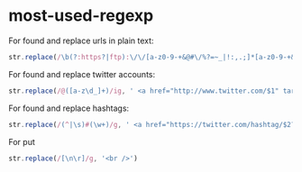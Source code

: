 # most-used-regexp

For found and replace urls in plain text:
```javascript
str.replace(/\b(?:https?|ftp):\/\/[a-z0-9-+&@#\/%?=~_|!:,.;]*[a-z0-9-+&@#\/%=~_|]/gim, '<a href="$&">$&</a>');
```
For found and replace twitter accounts: 
```javascript
str.replace(/@([a-z\d_]+)/ig, ' <a href="http://www.twitter.com/$1" target="blank">@$1</a>');
```
For found and replace hashtags:
```javascript
str.replace(/(^|\s)#(\w+)/g, ' <a href="https://twitter.com/hashtag/$2?src=hash" target="blank">#$2</a>');
```
For put <br>
```javascript
str.replace(/[\n\r]/g, '<br />')
``` 







